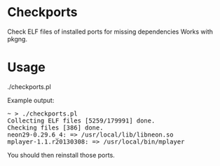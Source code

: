 Checkports
==========

Check ELF files of installed ports for missing dependencies
Works with pkgng.

Usage
=====
./checkports.pl

Example output:
<pre>~ > ./checkports.pl
Collecting ELF files [5259/179991] done.
Checking files [386] done.
neon29-0.29.6_4: => /usr/local/lib/libneon.so
mplayer-1.1.r20130308: => /usr/local/bin/mplayer
</pre>
You should then reinstall those ports.
